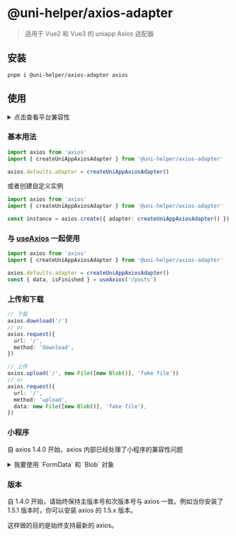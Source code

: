 # @uni-helper/axios-adapter

> 适用于 Vue2 和 Vue3 的 uniapp Axios 适配器

## 安装

```
pnpm i @uni-helper/axios-adapter axios
```

## 使用

<details>
<summary>点击查看平台兼容性</summary>

| Vue2 | Vue3 |
| ---- | ---- |
| √    | √    |

| App                                      | 快应用 | 微信小程序 | 支付宝小程序 | 百度小程序 | 字节小程序 | QQ 小程序 |
| ---------------------------------------- | ------ | ---------- | ------------ | ---------- | ---------- | --------- |
| HBuilderX 3.4.8<br/>app-vue<br/>app-nvue | √      | √          | √            | √          | √          | √         |

| 钉钉小程序 | 快手小程序 | 飞书小程序 | 京东小程序 |
| ---------- | ---------- | ---------- | ---------- |
| √          | √          | √          | √          |

| H5-Safari | Android Browser | 微信浏览器(Android) | QQ 浏览器(Android) | Chrome | IE  | Edge | Firefox | PC-Safari |
| --------- | --------------- | ------------------- | ------------------ | ------ | --- | ---- | ------- | --------- |
| √         | √               | √                   | √                  | √      | √   | √    | √       | √         |

</details>

### 基本用法

```ts
import axios from 'axios'
import { createUniAppAxiosAdapter } from '@uni-helper/axios-adapter'

axios.defaults.adapter = createUniAppAxiosAdapter()
```

或者创建自定义实例

```ts
import axios from 'axios'
import { createUniAppAxiosAdapter } from '@uni-helper/axios-adapter'

const instance = axios.create({ adapter: createUniAppAxiosAdapter() })
```

### 与 [useAxios](https://vueuse.org/integrations/useAxios/) 一起使用

```ts
import axios from 'axios'
import { createUniAppAxiosAdapter } from '@uni-helper/axios-adapter'

axios.defaults.adapter = createUniAppAxiosAdapter()
const { data, isFinished } = useAxios('/posts')
```

### 上传和下载

```ts
// 下载
axios.download('/')
// or
axios.request({
  url: '/',
  method: 'download',
})

// 上传
axios.upload('/', new File([new Blob()], 'fake file'))
// or
axios.request({
  url: '/',
  method: 'upload',
  data: new File([new Blob()], 'fake file'),
})
```

### 小程序

自 axios 1.4.0 开始，axios 内部已经处理了小程序的兼容性问题

<details>
<summary>我要使用 `FormData` 和 `Blob` 对象</summary>

小程序没有 `FormData` 和 `Blob` 对象，
使用 `pnpm add miniprogram-formdata miniprogram-blob` 来安装对应的 polyfill，然后使用插件
```ts
// vite.config.js
import uniAxiosAdapter from '@uni-helper/axios-adapter/vite'

export default {
  plugins: [
    uniAxiosAdapter()
  ]
}
```

如果你使用的是 Vue CLI，改用 `@uni-helper/axios-adapter/webpack` 即可

</details>

### 版本

自 1.4.0 开始，请始终保持主版本号和次版本号与 axios 一致。例如当你安装了 1.5.1 版本时，你可以安装 axios 的 1.5.x 版本。

这样做的目的是始终支持最新的 axios。

